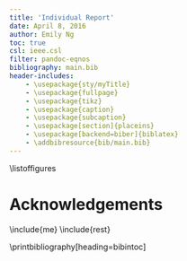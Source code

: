 ```yaml
---
title: 'Individual Report'
date: April 8, 2016
author: Emily Ng
toc: true
csl: ieee.csl
filter: pandoc-eqnos
bibliography: main.bib
header-includes:
    - \usepackage{sty/myTitle}
    - \usepackage{fullpage}
    - \usepackage{tikz}
    - \usepackage{caption}
    - \usepackage{subcaption}
    - \usepackage[section]{placeins}
    - \usepackage[backend=biber]{biblatex}
    - \addbibresource{bib/main.bib}
---
```


\listoffigures

Acknowledgements
================

\include{me}
\include{rest}

\printbibliography[heading=bibintoc]
